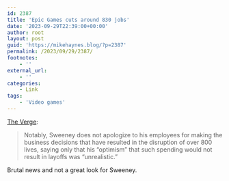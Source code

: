 ```yaml
---
id: 2387
title: 'Epic Games cuts around 830 jobs'
date: '2023-09-29T22:39:00+00:00'
author: root
layout: post
guid: 'https://mikehaynes.blog/?p=2387'
permalink: /2023/09/29/2387/
footnotes:
    - ''
external_url:
    - ''
categories:
    - Link
tags:
    - 'Video games'
---
```


[The Verge](https://www.theverge.com/2023/9/28/23894266/epic-games-layoffs-fortnite-unreal-engine):

> Notably, Sweeney does not apologize to his employees for making the business decisions that have resulted in the disruption of over 800 lives, saying only that his “optimism” that such spending would not result in layoffs was “unrealistic.”

Brutal news and not a great look for Sweeney.